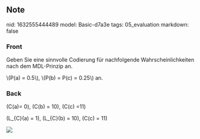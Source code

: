 ## Note
nid: 1632555444489
model: Basic-d7a3e
tags: 05_evaluation
markdown: false

### Front
Geben Sie eine sinnvolle Codierung für nachfolgende
Wahrscheinlichkeiten nach dem MDL-Prinzip an.
<div>
  \(P(a) = 0.5\), \(P(b) = P(c) = 0.25\) an.
</div>

### Back
\(C(a)= 0\), \(C(b) = 10\), \(C(c) =11\)<div>\(L_{C}(a) = 1\), \(L_{C}(b) = 10\), \(C(c) = 11\)</div><div>
</div><div><img src="paste-3f48f9b200ce80d896c7932a1653cfdf47191abe.jpg">
</div>
